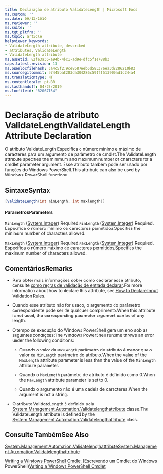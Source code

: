 ```yaml
---
title: Declaração de atributo ValidateLength | Microsoft Docs
ms.custom: ''
ms.date: 09/13/2016
ms.reviewer: ''
ms.suite: ''
ms.tgt_pltfrm: ''
ms.topic: article
helpviewer_keywords:
- ValidateLength attribute, described
- attributes, ValidateLength
- ValidateLength attribute
ms.assetid: 82fe3a35-a94b-4bc1-ad9e-dfc5f1e788b3
caps.latest.revision: 13
ms.openlocfilehash: 3a4c5f279ce8587eeb5d583376ea3d2286210b83
ms.sourcegitcommit: e7445ba8203da304286c591ff513900ad1c244a4
ms.translationtype: MT
ms.contentlocale: pt-BR
ms.lasthandoff: 04/23/2019
ms.locfileid: "62067154"
---
```

# <a name="validatelength-attribute-declaration"></a><span data-ttu-id="aa74c-102">Declaração de atributo ValidateLength</span><span class="sxs-lookup"><span data-stu-id="aa74c-102">ValidateLength Attribute Declaration</span></span>

<span data-ttu-id="aa74c-103">O atributo ValidateLength Especifica o número mínimo e máximo de caracteres para um argumento de parâmetro de cmdlet.</span><span class="sxs-lookup"><span data-stu-id="aa74c-103">The ValidateLength attribute specifies the minimum and maximum number of characters for a cmdlet parameter argument.</span></span> <span data-ttu-id="aa74c-104">Esse atributo também pode ser usado por funções do Windows PowerShell.</span><span class="sxs-lookup"><span data-stu-id="aa74c-104">This attribute can also be used by Windows PowerShell functions.</span></span>

## <a name="syntax"></a><span data-ttu-id="aa74c-105">Sintaxe</span><span class="sxs-lookup"><span data-stu-id="aa74c-105">Syntax</span></span>

```csharp
[ValidateLength(int minLength, int maxlength)]
```

#### <a name="parameters"></a><span data-ttu-id="aa74c-106">Parâmetros</span><span class="sxs-lookup"><span data-stu-id="aa74c-106">Parameters</span></span>

<span data-ttu-id="aa74c-107">`MinLength` ([System.Integer](/dotnet/api/System.Integer)) Required.</span><span class="sxs-lookup"><span data-stu-id="aa74c-107">`MinLength` ([System.Integer](/dotnet/api/System.Integer)) Required.</span></span> <span data-ttu-id="aa74c-108">Especifica o número mínimo de caracteres permitidos.</span><span class="sxs-lookup"><span data-stu-id="aa74c-108">Specifies the minimum number of characters allowed.</span></span>

<span data-ttu-id="aa74c-109">`MaxLength` ([System.Integer](/dotnet/api/System.Integer)) Required.</span><span class="sxs-lookup"><span data-stu-id="aa74c-109">`MaxLength` ([System.Integer](/dotnet/api/System.Integer)) Required.</span></span> <span data-ttu-id="aa74c-110">Especifica o número máximo de caracteres permitidos.</span><span class="sxs-lookup"><span data-stu-id="aa74c-110">Specifies the maximum number of characters allowed.</span></span>

## <a name="remarks"></a><span data-ttu-id="aa74c-111">Comentários</span><span class="sxs-lookup"><span data-stu-id="aa74c-111">Remarks</span></span>

- <span data-ttu-id="aa74c-112">Para obter mais informações sobre como declarar esse atributo, consulte [como regras de validação de entrada declarar](http://msdn.microsoft.com/en-us/544c2100-62ba-4be4-b2a2-cc0d4e4fc45b).</span><span class="sxs-lookup"><span data-stu-id="aa74c-112">For more information about how to declare this attribute, see [How to Declare Input Validation Rules](http://msdn.microsoft.com/en-us/544c2100-62ba-4be4-b2a2-cc0d4e4fc45b).</span></span>

- <span data-ttu-id="aa74c-113">Quando esse atributo não for usado, o argumento do parâmetro correspondente pode ser de qualquer comprimento.</span><span class="sxs-lookup"><span data-stu-id="aa74c-113">When this attribute is not used, the corresponding parameter argument can be of any length.</span></span>

- <span data-ttu-id="aa74c-114">O tempo de execução do Windows PowerShell gera um erro sob as seguintes condições:</span><span class="sxs-lookup"><span data-stu-id="aa74c-114">The Windows PowerShell runtime throws an error under the following conditions:</span></span>

    - <span data-ttu-id="aa74c-115">Quando o valor da `MaxLength` parâmetro de atributo é menor que o valor da `MinLength` parâmetro do atributo.</span><span class="sxs-lookup"><span data-stu-id="aa74c-115">When the value of the `MaxLength` attribute parameter is less than the value of the `MinLength` attribute parameter.</span></span>

    - <span data-ttu-id="aa74c-116">Quando o `MaxLength` parâmetro de atributo é definido como 0.</span><span class="sxs-lookup"><span data-stu-id="aa74c-116">When the `MaxLength` attribute parameter is set to 0.</span></span>

    - <span data-ttu-id="aa74c-117">Quando o argumento não é uma cadeia de caracteres.</span><span class="sxs-lookup"><span data-stu-id="aa74c-117">When the argument is not a string.</span></span>

- <span data-ttu-id="aa74c-118">O atributo ValidateLength é definido pela [System.Management.Automation.Validatelengthattribute](/dotnet/api/System.Management.Automation.ValidateLengthAttribute) classe.</span><span class="sxs-lookup"><span data-stu-id="aa74c-118">The ValidateLength attribute is defined by the [System.Management.Automation.Validatelengthattribute](/dotnet/api/System.Management.Automation.ValidateLengthAttribute) class.</span></span>

## <a name="see-also"></a><span data-ttu-id="aa74c-119">Consulte Também</span><span class="sxs-lookup"><span data-stu-id="aa74c-119">See Also</span></span>

[<span data-ttu-id="aa74c-120">System.Management.Automation.Validatelengthattribute</span><span class="sxs-lookup"><span data-stu-id="aa74c-120">System.Management.Automation.Validatelengthattribute</span></span>](/dotnet/api/System.Management.Automation.ValidateLengthAttribute)

<span data-ttu-id="aa74c-121">[Writing a Windows PowerShell Cmdlet](./writing-a-windows-powershell-cmdlet.md) (Escrevendo um Cmdlet do Windows PowerShell)</span><span class="sxs-lookup"><span data-stu-id="aa74c-121">[Writing a Windows PowerShell Cmdlet](./writing-a-windows-powershell-cmdlet.md)</span></span>
